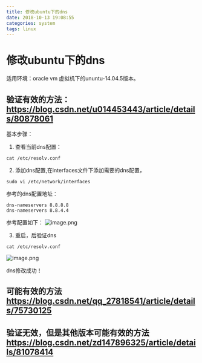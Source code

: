 ```yaml
---
title: 修改ubuntu下的dns
date: 2018-10-13 19:08:55
categories: system 
tags: linux
---
```


# 修改ubuntu下的dns
适用环境：oracle vm 虚拟机下的ununtu-14.04.5版本。
## 验证有效的方法：<https://blog.csdn.net/u014453443/article/details/80878061>

基本步骤：
1. 查看当前dns配置：
```
cat /etc/resolv.conf
```
2. 添加dns配置,在interfaces文件下添加需要的dns配置，
```
sudo vi /etc/network/interfaces
```
参考的dns配置地址：
```
dns-nameservers 8.8.8.8 
dns-nameservers 8.8.4.4 
```
参考配置如下：
![image.png](https://upload-images.jianshu.io/upload_images/2178834-3b11eca15608f683.png?imageMogr2/auto-orient/strip%7CimageView2/2/w/1240)

3. 重启，后验证dns
```
cat /etc/resolv.conf
```

![image.png](https://upload-images.jianshu.io/upload_images/2178834-41be0ea18ebb5d5d.png?imageMogr2/auto-orient/strip%7CimageView2/2/w/1240)

dns修改成功！ 


## 可能有效的方法 <https://blog.csdn.net/qq_27818541/article/details/75730125>

## 验证无效，但是其他版本可能有效的方法 <https://blog.csdn.net/zd147896325/article/details/81078414>